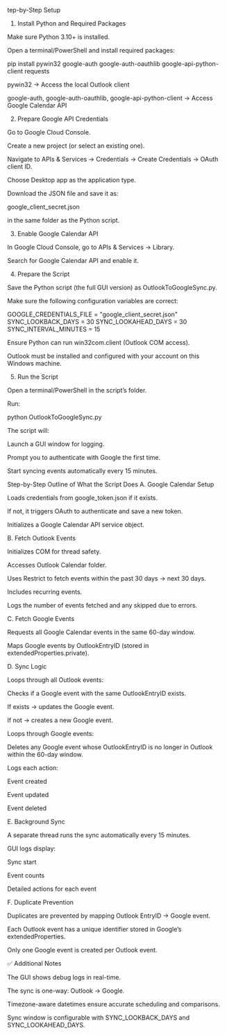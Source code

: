tep-by-Step Setup
1. Install Python and Required Packages

Make sure Python 3.10+ is installed.

Open a terminal/PowerShell and install required packages:

pip install pywin32 google-auth google-auth-oauthlib google-api-python-client requests


pywin32 → Access the local Outlook client

google-auth, google-auth-oauthlib, google-api-python-client → Access Google Calendar API

2. Prepare Google API Credentials

Go to Google Cloud Console.

Create a new project (or select an existing one).

Navigate to APIs & Services → Credentials → Create Credentials → OAuth client ID.

Choose Desktop app as the application type.

Download the JSON file and save it as:

google_client_secret.json


in the same folder as the Python script.

3. Enable Google Calendar API

In Google Cloud Console, go to APIs & Services → Library.

Search for Google Calendar API and enable it.

4. Prepare the Script

Save the Python script (the full GUI version) as OutlookToGoogleSync.py.

Make sure the following configuration variables are correct:

GOOGLE_CREDENTIALS_FILE = "google_client_secret.json"
SYNC_LOOKBACK_DAYS = 30
SYNC_LOOKAHEAD_DAYS = 30
SYNC_INTERVAL_MINUTES = 15


Ensure Python can run win32com.client (Outlook COM access).

Outlook must be installed and configured with your account on this Windows machine.

5. Run the Script

Open a terminal/PowerShell in the script’s folder.

Run:

python OutlookToGoogleSync.py


The script will:

Launch a GUI window for logging.

Prompt you to authenticate with Google the first time.

Start syncing events automatically every 15 minutes.

Step-by-Step Outline of What the Script Does
A. Google Calendar Setup

Loads credentials from google_token.json if it exists.

If not, it triggers OAuth to authenticate and save a new token.

Initializes a Google Calendar API service object.

B. Fetch Outlook Events

Initializes COM for thread safety.

Accesses Outlook Calendar folder.

Uses Restrict to fetch events within the past 30 days → next 30 days.

Includes recurring events.

Logs the number of events fetched and any skipped due to errors.

C. Fetch Google Events

Requests all Google Calendar events in the same 60-day window.

Maps Google events by OutlookEntryID (stored in extendedProperties.private).

D. Sync Logic

Loops through all Outlook events:

Checks if a Google event with the same OutlookEntryID exists.

If exists → updates the Google event.

If not → creates a new Google event.

Loops through Google events:

Deletes any Google event whose OutlookEntryID is no longer in Outlook within the 60-day window.

Logs each action:

Event created

Event updated

Event deleted

E. Background Sync

A separate thread runs the sync automatically every 15 minutes.

GUI logs display:

Sync start

Event counts

Detailed actions for each event

F. Duplicate Prevention

Duplicates are prevented by mapping Outlook EntryID → Google event.

Each Outlook event has a unique identifier stored in Google’s extendedProperties.

Only one Google event is created per Outlook event.

✅ Additional Notes

The GUI shows debug logs in real-time.

The sync is one-way: Outlook → Google.

Timezone-aware datetimes ensure accurate scheduling and comparisons.

Sync window is configurable with SYNC_LOOKBACK_DAYS and SYNC_LOOKAHEAD_DAYS.
